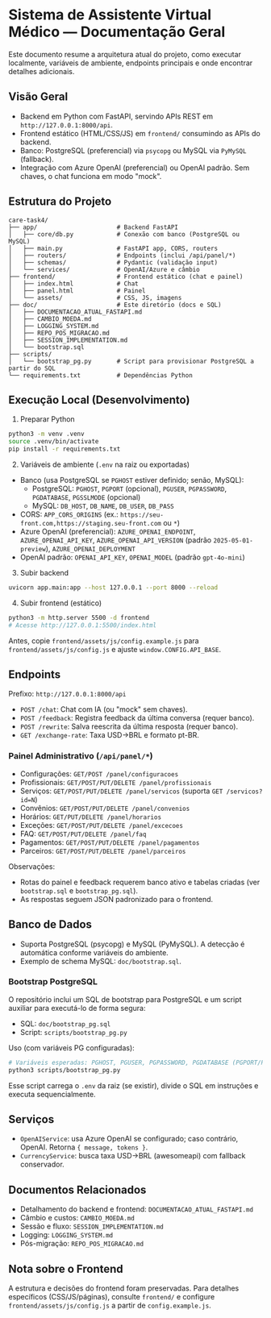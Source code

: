 # Sistema de Assistente Virtual Médico — Documentação Geral

Este documento resume a arquitetura atual do projeto, como executar localmente, variáveis de ambiente, endpoints principais e onde encontrar detalhes adicionais.

## Visão Geral

- Backend em Python com FastAPI, servindo APIs REST em `http://127.0.0.1:8000/api`.
- Frontend estático (HTML/CSS/JS) em `frontend/` consumindo as APIs do backend.
- Banco: PostgreSQL (preferencial) via `psycopg` ou MySQL via `PyMySQL` (fallback).
- Integração com Azure OpenAI (preferencial) ou OpenAI padrão. Sem chaves, o chat funciona em modo "mock".

## Estrutura do Projeto

```
care-task4/
├── app/                      # Backend FastAPI
│   ├── core/db.py            # Conexão com banco (PostgreSQL ou MySQL)
│   ├── main.py               # FastAPI app, CORS, routers
│   ├── routers/              # Endpoints (inclui /api/panel/*)
│   ├── schemas/              # Pydantic (validação input)
│   └── services/             # OpenAI/Azure e câmbio
├── frontend/                 # Frontend estático (chat e painel)
│   ├── index.html            # Chat
│   ├── panel.html            # Painel
│   └── assets/               # CSS, JS, imagens
├── doc/                      # Este diretório (docs e SQL)
│   ├── DOCUMENTACAO_ATUAL_FASTAPI.md
│   ├── CAMBIO_MOEDA.md
│   ├── LOGGING_SYSTEM.md
│   ├── REPO_POS_MIGRACAO.md
│   ├── SESSION_IMPLEMENTATION.md
│   └── bootstrap.sql
├── scripts/
│   └── bootstrap_pg.py       # Script para provisionar PostgreSQL a partir do SQL
└── requirements.txt          # Dependências Python
```

## Execução Local (Desenvolvimento)

1) Preparar Python
```bash
python3 -m venv .venv
source .venv/bin/activate
pip install -r requirements.txt
```

2) Variáveis de ambiente (`.env` na raiz ou exportadas)
- Banco (usa PostgreSQL se `PGHOST` estiver definido; senão, MySQL):
  - PostgreSQL: `PGHOST`, `PGPORT` (opcional), `PGUSER`, `PGPASSWORD`, `PGDATABASE`, `PGSSLMODE` (opcional)
  - MySQL: `DB_HOST`, `DB_NAME`, `DB_USER`, `DB_PASS`
- CORS: `APP_CORS_ORIGINS` (ex.: `https://seu-front.com,https://staging.seu-front.com` ou `*`)
- Azure OpenAI (preferencial): `AZURE_OPENAI_ENDPOINT`, `AZURE_OPENAI_API_KEY`, `AZURE_OPENAI_API_VERSION` (padrão `2025-05-01-preview`), `AZURE_OPENAI_DEPLOYMENT`
- OpenAI padrão: `OPENAI_API_KEY`, `OPENAI_MODEL` (padrão `gpt-4o-mini`)

3) Subir backend
```bash
uvicorn app.main:app --host 127.0.0.1 --port 8000 --reload
```

4) Subir frontend (estático)
```bash
python3 -m http.server 5500 -d frontend
# Acesse http://127.0.0.1:5500/index.html
```
Antes, copie `frontend/assets/js/config.example.js` para `frontend/assets/js/config.js` e ajuste `window.CONFIG.API_BASE`.

## Endpoints

Prefixo: `http://127.0.0.1:8000/api`

- `POST /chat`: Chat com IA (ou "mock" sem chaves).
- `POST /feedback`: Registra feedback da última conversa (requer banco).
- `POST /rewrite`: Salva reescrita da última resposta (requer banco).
- `GET /exchange-rate`: Taxa USD→BRL e formato pt-BR.

### Painel Administrativo (`/api/panel/*`)
- Configurações: `GET/POST /panel/configuracoes`
- Profissionais: `GET/POST/PUT/DELETE /panel/profissionais`
- Serviços: `GET/POST/PUT/DELETE /panel/servicos` (suporta `GET /servicos?id=N`)
- Convênios: `GET/POST/PUT/DELETE /panel/convenios`
- Horários: `GET/PUT/DELETE /panel/horarios`
- Exceções: `GET/POST/PUT/DELETE /panel/excecoes`
- FAQ: `GET/POST/PUT/DELETE /panel/faq`
- Pagamentos: `GET/POST/PUT/DELETE /panel/pagamentos`
- Parceiros: `GET/POST/PUT/DELETE /panel/parceiros`

Observações:
- Rotas do painel e feedback requerem banco ativo e tabelas criadas (ver `bootstrap.sql` e `bootstrap_pg.sql`).
- As respostas seguem JSON padronizado para o frontend.

## Banco de Dados

- Suporta PostgreSQL (psycopg) e MySQL (PyMySQL). A detecção é automática conforme variáveis do ambiente.
- Exemplo de schema MySQL: `doc/bootstrap.sql`.

### Bootstrap PostgreSQL

O repositório inclui um SQL de bootstrap para PostgreSQL e um script auxiliar para executá-lo de forma segura:

- SQL: `doc/bootstrap_pg.sql`
- Script: `scripts/bootstrap_pg.py`

Uso (com variáveis PG configuradas):
```bash
# Variáveis esperadas: PGHOST, PGUSER, PGPASSWORD, PGDATABASE (PGPORT/PGSSLMODE opcionais)
python3 scripts/bootstrap_pg.py
```

Esse script carrega o `.env` da raiz (se existir), divide o SQL em instruções e executa sequencialmente.

## Serviços

- `OpenAIService`: usa Azure OpenAI se configurado; caso contrário, OpenAI. Retorna `{ message, tokens }`.
- `CurrencyService`: busca taxa USD→BRL (awesomeapi) com fallback conservador.

## Documentos Relacionados

- Detalhamento do backend e frontend: `DOCUMENTACAO_ATUAL_FASTAPI.md`
- Câmbio e custos: `CAMBIO_MOEDA.md`
- Sessão e fluxo: `SESSION_IMPLEMENTATION.md`
- Logging: `LOGGING_SYSTEM.md`
- Pós-migração: `REPO_POS_MIGRACAO.md`

## Nota sobre o Frontend

A estrutura e decisões do frontend foram preservadas. Para detalhes específicos (CSS/JS/páginas), consulte `frontend/` e configure `frontend/assets/js/config.js` a partir de `config.example.js`.
